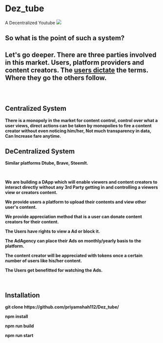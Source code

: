 # Dez_tube
A Decentralized Youtube
<img src="https://encrypted-tbn0.gstatic.com/images?q=tbn:ANd9GcQttFjRxs9kv3JoTnNvmBSx_nR93cXVZzqOdJgZf5HAvhyHqllN" />
<h2><b>So what is the point of such a system?</b><h2>
<p>Let's go deeper. There are three parties involved in this market. Users, platform providers and content creators. The <b><u>users dictate</b></u> the terms. Where they go the others follow.
</p>
<br>
  <h2><b>Centralized System<b></h2>
<p>
There is a monopoly in the market for content control, control over what a user views, direct actions can be taken by monopolies to fire a content creator without even noticing him/her, Not much transparency in data, Can Increase fare anytime.
</p>
 <h2><b>DeCentralized System<b></h2>  
   <p>Similar platforms Dtube, Brave, SteemIt.</p>
<br>
<p>
We are building a DApp which will enable viewers and content creators to interact directly without any 3rd Party getting in and controlling a viewers view or creators content.</p>
<p>
  We provide users a platform to upload their contents and view other user's content.</p>
<p>We provide appreciation method that is a user can donate content creators for their content.
<p>The Users have rights to view a Ad or block it.
<p>The AdAgency can place their Ads on monthly/yearly basis to the platform.
<p>The content creator will be appreciated with tokens once a certain number of users like his/her content.
<p>The Users get benefitted for watching the Ads.</p>

<br>

<h2>Installation</h2>
<p>git clone https://github.com/priyamshah112/Dez_tube/ </p>
<p>npm install</p>
<p>npm run build</p>
<p>npm run start</p>

